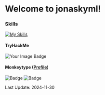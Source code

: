 # Welcome to jonaskyml!

### Skills
[![My Skills](https://skillicons.dev/icons?i=kali,git,github,cs,unity,visualstudio,tailwind,css,html,vscode,obsidian,md,ableton,vim)](https://skillicons.dev)

#### TryHackMe
<img src="https://tryhackme-badges.s3.amazonaws.com/spskakymjon.png" alt="Your Image Badge" />


#### Monkeytype ([Profile](https://monkeytype.com/profile/scorpixter))
![Badge](https://img.shields.io/badge/⚡%2010%20Words-187_WPM-F5C518?colorA=2B2B2B?style=flat-square)
![Badge](https://img.shields.io/badge/⚡%2060%20Seconds-108_WPM-F5C518?colorA=2B2B2B?style=flat-square)







<!--
**jonaskyml/jonaskyml** is a ✨ _special_ ✨ repository because its `README.md` (this file) appears on your GitHub profile.

Here are some ideas to get you started:

- 🔭 I’m currently working on ...
- 🌱 I’m currently learning ...
- 👯 I’m looking to collaborate on ...
- 🤔 I’m looking for help with ...
- 💬 Ask me about ...
- 📫 How to reach me: ...
- 😄 Pronouns: ...
- ⚡ Fun fact: ...
-->


Last Update: 2024-11-30
